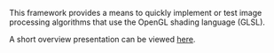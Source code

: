 This framework provides a means to quickly implement or test image processing algorithms that use the OpenGL shading language (GLSL).

A short overview presentation can be viewed [here](http://flitr.googlecode.com/files/200901_PRISM_IPF.pdf).